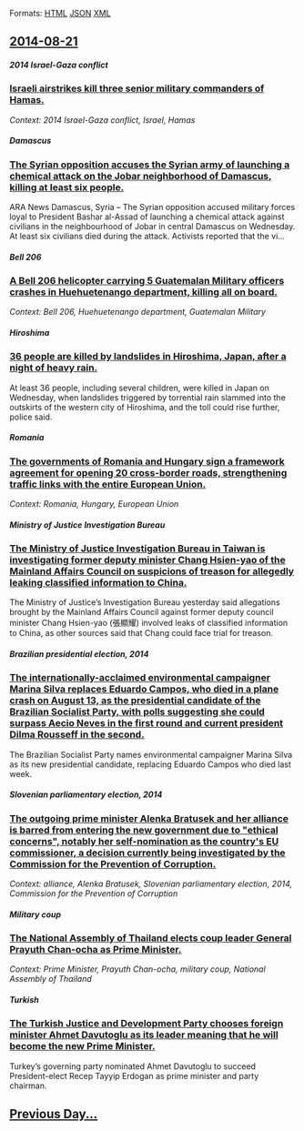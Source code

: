 
Formats: [HTML](2014/08/21/index.html)  [JSON](2014/08/21/index.json)  [XML](2014/08/21/index.xml)  

## [2014-08-21](/news/2014/08/21/index.md)

##### 2014 Israel-Gaza conflict
### [Israeli airstrikes kill three senior military commanders of Hamas. ](/news/2014/08/21/israeli-airstrikes-kill-three-senior-military-commanders-of-hamas.md)
_Context: 2014 Israel-Gaza conflict, Israel, Hamas_

##### Damascus
### [The Syrian opposition accuses the Syrian army of launching a chemical attack on the Jobar neighborhood of Damascus, killing at least six people. ](/news/2014/08/21/the-syrian-opposition-accuses-the-syrian-army-of-launching-a-chemical-attack-on-the-jobar-neighborhood-of-damascus-killing-at-least-six-peo.md)
ARA News Damascus, Syria – The Syrian opposition accused military forces loyal to President Bashar al-Assad of launching a chemical attack against civilians in the neighbourhood of Jobar in central Damascus on Wednesday. At least six civilians died during the attack. Activists reported that the vi...

##### Bell 206
### [A Bell 206 helicopter carrying 5 Guatemalan Military officers crashes in Huehuetenango department, killing all on board. ](/news/2014/08/21/a-bell-206-helicopter-carrying-5-guatemalan-military-officers-crashes-in-huehuetenango-department-killing-all-on-board.md)
_Context: Bell 206, Huehuetenango department, Guatemalan Military_

##### Hiroshima
### [36 people are killed by landslides in Hiroshima, Japan, after a night of heavy rain. ](/news/2014/08/21/36-people-are-killed-by-landslides-in-hiroshima-japan-after-a-night-of-heavy-rain.md)
At least 36 people, including several children, were killed in Japan on Wednesday, when landslides triggered by torrential rain slammed into the outskirts of the western city of Hiroshima, and the toll could rise further, police said.

##### Romania
### [The governments of Romania and Hungary sign a framework agreement for opening 20 cross-border roads, strengthening traffic links with the entire European Union. ](/news/2014/08/21/the-governments-of-romania-and-hungary-sign-a-framework-agreement-for-opening-20-cross-border-roads-strengthening-traffic-links-with-the-en.md)
_Context: Romania, Hungary, European Union_

##### Ministry of Justice Investigation Bureau
### [The Ministry of Justice Investigation Bureau in Taiwan is investigating former deputy minister Chang Hsien-yao of the Mainland Affairs Council on suspicions of treason for allegedly leaking classified information to China. ](/news/2014/08/21/the-ministry-of-justice-investigation-bureau-in-taiwan-is-investigating-former-deputy-minister-chang-hsien-yao-of-the-mainland-affairs-counc.md)
The Ministry of Justice’s Investigation Bureau yesterday said allegations brought by the Mainland Affairs Council against former deputy council minister Chang Hsien-yao (張顯耀) involved leaks of classified information to China, as other sources said that Chang could face trial for treason.

##### Brazilian presidential election, 2014
### [The internationally-acclaimed environmental campaigner Marina Silva replaces Eduardo Campos, who died in a plane crash on August 13, as the presidential candidate of the Brazilian Socialist Party, with polls suggesting she could surpass Aecio Neves in the first round and current president Dilma Rousseff in the second. ](/news/2014/08/21/the-internationally-acclaimed-environmental-campaigner-marina-silva-replaces-eduardo-campos-who-died-in-a-plane-crash-on-august-13-as-the.md)
The Brazilian Socialist Party names environmental campaigner Marina Silva as its new presidential candidate, replacing Eduardo Campos who died last week.

##### Slovenian parliamentary election, 2014
### [The outgoing prime minister Alenka Bratusek and her alliance is barred from entering the new government due to "ethical concerns", notably her self-nomination as the country's EU commissioner, a decision currently being investigated by the Commission for the Prevention of Corruption. ](/news/2014/08/21/the-outgoing-prime-minister-alenka-bratua-ek-and-her-alliance-is-barred-from-entering-the-new-government-due-to-ethical-concerns-notably.md)
_Context: alliance, Alenka Bratusek, Slovenian parliamentary election, 2014, Commission for the Prevention of Corruption_

##### Military coup
### [The National Assembly of Thailand elects coup leader General Prayuth Chan-ocha as Prime Minister. ](/news/2014/08/21/the-national-assembly-of-thailand-elects-coup-leader-general-prayuth-chan-ocha-as-prime-minister.md)
_Context: Prime Minister, Prayuth Chan-ocha, military coup, National Assembly of Thailand_

##### Turkish
### [The Turkish Justice and Development Party chooses foreign minister Ahmet Davutoglu as its leader meaning that he will become the new Prime Minister. ](/news/2014/08/21/the-turkish-justice-and-development-party-chooses-foreign-minister-ahmet-davutoalu-as-its-leader-meaning-that-he-will-become-the-new-prime.md)
Turkey’s governing party nominated Ahmet Davutoglu to succeed President-elect Recep Tayyip Erdogan as prime minister and party chairman.

## [Previous Day...](/news/2014/08/20/index.md)

